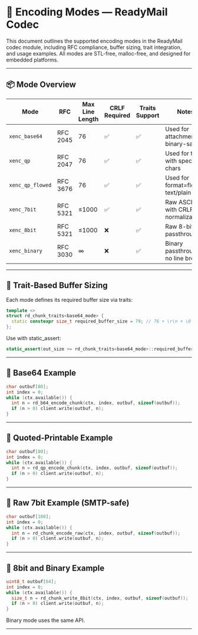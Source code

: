 # 🔐 Encoding Modes — ReadyMail Codec

This document outlines the supported encoding modes in the ReadyMail codec module, including RFC compliance, buffer sizing, trait integration, and usage examples. All modes are STL-free, malloc-free, and designed for embedded platforms.

---

## 📦 Mode Overview

| Mode              | RFC         | Max Line Length | CRLF Required | Traits Support | Notes                                 |
|-------------------|-------------|------------------|----------------|----------------|----------------------------------------|
| `xenc_base64`     | RFC 2045    | 76               | ✅             | ✅              | Used for attachments, binary-safe      |
| `xenc_qp`         | RFC 2047    | 76               | ✅             | ✅              | Used for text with special chars       |
| `xenc_qp_flowed`  | RFC 3676    | 76               | ✅             | ✅              | Used for format=flowed text/plain      |
| `xenc_7bit`       | RFC 5321    | ≤1000            | ✅             | ✅              | Raw ASCII with CRLF normalization      |
| `xenc_8bit`       | RFC 5321    | ≤1000            | ❌             | ✅              | Raw 8-bit passthrough                  |
| `xenc_binary`     | RFC 3030    | ∞                | ❌             | ✅              | Binary passthrough, no line breaks     |

---

## 🧩 Trait-Based Buffer Sizing

Each mode defines its required buffer size via traits:

```cpp
template <>
struct rd_chunk_traits<base64_mode> {
  static constexpr size_t required_buffer_size = 79; // 76 + \r\n + \0
};
```

Use with static_assert:

```cpp
static_assert(out_size >= rd_chunk_traits<base64_mode>::required_buffer_size, "Buffer too small");
```

---

## 🧪 Base64 Example

```cpp
char outbuf[80];
int index = 0;
while (ctx.available()) {
  int n = rd_b64_encode_chunk(ctx, index, outbuf, sizeof(outbuf));
  if (n > 0) client.write(outbuf, n);
}
```

---

## 🧪 Quoted-Printable Example

```cpp
char outbuf[80];
int index = 0;
while (ctx.available()) {
  int n = rd_qp_encode_chunk(ctx, index, outbuf, sizeof(outbuf));
  if (n > 0) client.write(outbuf, n);
}
```

---

## 🧪 Raw 7bit Example (SMTP-safe)

```cpp
char outbuf[100];
int index = 0;
while (ctx.available()) {
  int n = rd_chunk_encode_raw(ctx, index, outbuf, sizeof(outbuf));
  if (n > 0) client.write(outbuf, n);
}
```

---

## 🧪 8bit and Binary Example

```cpp
uint8_t outbuf[64];
int index = 0;
while (ctx.available()) {
  size_t n = rd_chunk_write_8bit(ctx, index, outbuf, sizeof(outbuf));
  if (n > 0) client.write(outbuf, n);
}
```

Binary mode uses the same API.

---

